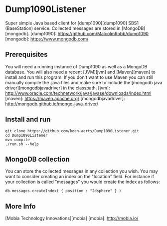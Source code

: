 # Dump1090Listener

Super simple Java based client for [dump1090][dump1090] SBS1 (BaseStation) service. Collected messages are stored in [MongoDB][mongodb].
[dump1090]: https://github.com/MalcolmRobb/dump1090
[mongodb]: https://www.mongodb.com/

## Prerequisites

You will need a running instance of Dump1090 as well as a MongoDB database. You will also need a recent [JVM][jvm] and [Maven][maven] to install and run this program. If you don't want to use Maven you can still manually compile the .java files and make sure to include the [mongodb java driver][mongodbjavadriver] in the classpath.
[jvm]: http://www.oracle.com/technetwork/java/javase/downloads/index.html
[maven]: https://maven.apache.org/
[mongodbjavadriver]: http://mongodb.github.io/mongo-java-driver/

## Install and run

    git clone https://github.com/koen-aerts/Dump1090Listener.git
    cd Dump1090Listener
    mvn compile
    ./run.sh --help

## MongoDB collection

You can store the collected messages in any collection you wish. You may want to consider creating an index on the "location" field. For instance if your collection is called "messages" you would create the index as follows:

    db.messages.createIndex( { position : "2dsphere" } )

## More Info

[Mobia Technology Innovations][mobia]
[mobia]: http://mobia.io/
